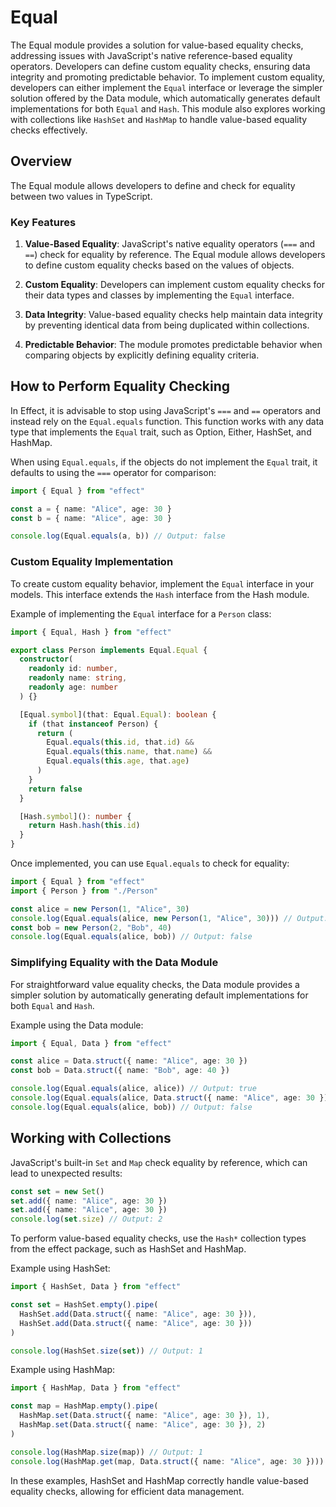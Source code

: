 # Equal

The Equal module provides a solution for value-based equality checks, addressing issues with JavaScript's native reference-based equality operators. Developers can define custom equality checks, ensuring data integrity and promoting predictable behavior. To implement custom equality, developers can either implement the `Equal` interface or leverage the simpler solution offered by the Data module, which automatically generates default implementations for both `Equal` and `Hash`. This module also explores working with collections like `HashSet` and `HashMap` to handle value-based equality checks effectively.

## Overview

The Equal module allows developers to define and check for equality between two values in TypeScript.

### Key Features

1. **Value-Based Equality**: JavaScript's native equality operators (`===` and `==`) check for equality by reference. The Equal module allows developers to define custom equality checks based on the values of objects.

2. **Custom Equality**: Developers can implement custom equality checks for their data types and classes by implementing the `Equal` interface.

3. **Data Integrity**: Value-based equality checks help maintain data integrity by preventing identical data from being duplicated within collections.

4. **Predictable Behavior**: The module promotes predictable behavior when comparing objects by explicitly defining equality criteria.

## How to Perform Equality Checking

In Effect, it is advisable to stop using JavaScript's `===` and `==` operators and instead rely on the `Equal.equals` function. This function works with any data type that implements the `Equal` trait, such as Option, Either, HashSet, and HashMap.

When using `Equal.equals`, if the objects do not implement the `Equal` trait, it defaults to using the `===` operator for comparison:

```typescript
import { Equal } from "effect"

const a = { name: "Alice", age: 30 }
const b = { name: "Alice", age: 30 }

console.log(Equal.equals(a, b)) // Output: false
```

### Custom Equality Implementation

To create custom equality behavior, implement the `Equal` interface in your models. This interface extends the `Hash` interface from the Hash module.

Example of implementing the `Equal` interface for a `Person` class:

```typescript
import { Equal, Hash } from "effect"

export class Person implements Equal.Equal {
  constructor(
    readonly id: number,
    readonly name: string,
    readonly age: number
  ) {}

  [Equal.symbol](that: Equal.Equal): boolean {
    if (that instanceof Person) {
      return (
        Equal.equals(this.id, that.id) &&
        Equal.equals(this.name, that.name) &&
        Equal.equals(this.age, that.age)
      )
    }
    return false
  }

  [Hash.symbol](): number {
    return Hash.hash(this.id)
  }
}
```

Once implemented, you can use `Equal.equals` to check for equality:

```typescript
import { Equal } from "effect"
import { Person } from "./Person"

const alice = new Person(1, "Alice", 30)
console.log(Equal.equals(alice, new Person(1, "Alice", 30))) // Output: true
const bob = new Person(2, "Bob", 40)
console.log(Equal.equals(alice, bob)) // Output: false
```

### Simplifying Equality with the Data Module

For straightforward value equality checks, the Data module provides a simpler solution by automatically generating default implementations for both `Equal` and `Hash`.

Example using the Data module:

```typescript
import { Equal, Data } from "effect"

const alice = Data.struct({ name: "Alice", age: 30 })
const bob = Data.struct({ name: "Bob", age: 40 })

console.log(Equal.equals(alice, alice)) // Output: true
console.log(Equal.equals(alice, Data.struct({ name: "Alice", age: 30 }))) // Output: true
console.log(Equal.equals(alice, bob)) // Output: false
```

## Working with Collections

JavaScript's built-in `Set` and `Map` check equality by reference, which can lead to unexpected results:

```typescript
const set = new Set()
set.add({ name: "Alice", age: 30 })
set.add({ name: "Alice", age: 30 })
console.log(set.size) // Output: 2
```

To perform value-based equality checks, use the `Hash*` collection types from the effect package, such as HashSet and HashMap.

Example using HashSet:

```typescript
import { HashSet, Data } from "effect"

const set = HashSet.empty().pipe(
  HashSet.add(Data.struct({ name: "Alice", age: 30 })),
  HashSet.add(Data.struct({ name: "Alice", age: 30 }))
)

console.log(HashSet.size(set)) // Output: 1
```

Example using HashMap:

```typescript
import { HashMap, Data } from "effect"

const map = HashMap.empty().pipe(
  HashMap.set(Data.struct({ name: "Alice", age: 30 }), 1),
  HashMap.set(Data.struct({ name: "Alice", age: 30 }), 2)
)

console.log(HashMap.size(map)) // Output: 1
console.log(HashMap.get(map, Data.struct({ name: "Alice", age: 30 })))
```

In these examples, HashSet and HashMap correctly handle value-based equality checks, allowing for efficient data management.